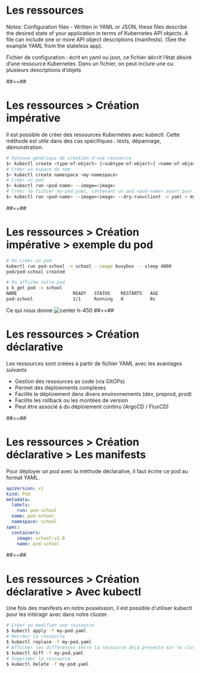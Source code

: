 <!-- .slide: class="transition-bg-sfeir-3"-->

# Les ressources

Notes:
Configuration files - Written in YAML or JSON, these files describe the desired state of your application in terms of Kubernetes API objects. A file can include one or more API object descriptions (manifests). (See the example YAML from the stateless app).

Fichier de configuration : écrit en yaml ou json, ce fichier décrit l’état désiré d’une ressource Kubernetes. Dans un fichier, on peut inclure une ou plusieurs descriptions d’objets

##==##

<!-- .slide: class="with-code-bg-dark" -->

# Les ressources > **Création impérative**
Il est possible de créer des ressources Kubernetes avec kubectl. Cette méthode est utile dans des cas spécifiques : tests, dépannage, démonstration.

```bash
# Syntaxe générique de création d'une ressource
$> kubectl create <type-of-object> [<subtype-of-object>] <name-of-object> <properties> 
# Créer un espace de nom
$> kubectl create namespace <my-namespace>
# Créer un pod
$> kubectl run <pod-name> --image=<image>
# Créer le fichier my-pod.yaml, contenant un pod <pod-name> ayant pour image <image>
$> kubectl run <pod-name> --image=<image> --dry-run=client -o yaml > my-pod.yaml
```

##==##

<!-- .slide: class="with-code-bg-dark" -->

# Les ressources > Création impérative > **exemple du pod**
```bash
# On créer un pod
kubectl run pod-school -n school --image busybox -- sleep 4800
pod/pod-school created

# On affiche notre pod
❯ k get pod -n school
NAME                     READY   STATUS    RESTARTS   AGE
pod-school               1/1     Running   0          8s
```
Ce qui nous donne
![center h-450](./assets/images/ressources-pod.png)
##==##

<!-- .slide: -->

# Les ressources > **Création déclarative**
Les ressources sont créées à partir de fichier YAML avec les avantages suivants
* Gestion des ressources as code (via GitOPs)
* Permet des déploiements complexes
* Facilite le déploiement dans divers environnements (dev, preprod, prod)
* Facilite les rollback ou les montées de version
* Peut être associé à du déploiement continu (ArgoCD / FluxCD)

##==##

<!-- .slide: class="with-code-bg-dark" -->
# Les ressources > Création déclarative > **Les manifests**
Pour déployer un pod avec la méthode déclarative, il faut écrire ce pod au format YAML.
```YAML
apiVersion: v1
kind: Pod
metadata:
  labels:
    run: pod-school
  name: pod-school
  namespace: school
spec:
  containers:
    image: school:v1.0
    name: pod-school
```

##==##

<!-- .slide: class="with-code-bg-dark" -->
# Les ressources > Création déclarative > **Avec kubectl**
Une fois des manifests en notre posséssion, il est possible d'utiliser kubectl pour les intéragir avec dans notre cluster.

```bash
# Créer ou modifier une ressource
$ kubectl apply -f my-pod.yaml
# Recréer la ressource
$ kubectl replace -f my-pod.yaml
# Afficher les différences entre la ressource déjà présente sur le cluster et celle du manifest
$ kubectl diff -f my-pod.yaml
# Supprimer la ressource
$ kubectl delete -f my-pod.yaml 
```